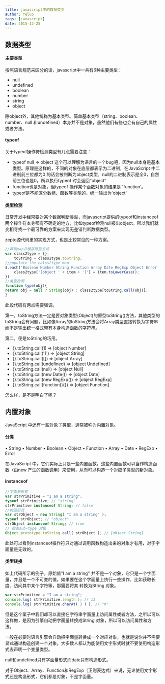 ```yaml
---
title: javascript中的数据类型
author: Yeluo
tags: [javascript]
date: 2015-12-25
---
```


## 数据类型

#### 主要类型

按照语言规范来区分的话，javascript中一共有6种主要类型：

- null
- undefined
- boolean
- number
- string
- object

除object外，其他统称为基本类型。简单基本类型（string、boolean、number、null 和undefined）本身并不是对象，虽然他们有些也会有自己的属性或者方法。

#### typeof

关于typeof操作符检测类型有几点需要注意：

- typeof null => object 
  这个可以理解为语言的一个bug吧，因为null本身是基本类型。原理是这样的，不同的对象在底层都表示为二进制，在JavaScript 中二进制前三位都为0 的话会被判断为object类型，null的二进制表示是全0，自然前三位也是0，所以执行typeof 时会返回“object”
- function也是对象，但typeof 操作某个函数对象的结果是 'function'。
- typeof是不能区分数组、函数等类型的，统一输出为'object'

#### 类型检测

日常开发中经常要对某个数据判断类型，而javascript提供的typeof和instanceof两个操作符本身都有不确定的地方，比如typeof检测null报出object。所以我们就变相寻找一个最可靠的方案来实现无差错判断数据类型。

zepto源代码里的实现方式，也是比较常见的一种方案。

``` javascript
//声明map并缓存原型方法
var class2type = {},
    toString = class2type.toString;
//populate the calss2type map
$.each('Boolean Number String Function Array Date RegExp Object Error'.split(' '),function(index,item){
    class2type['[object ' + item + ']'] = item.toLowerCase();
})
//类型检测
function type(obj){
return obj = null ? String(obj) : class2type[toString.call(obj)];
}
```

此段代码有两点需要强调。

第一，toString方法一定是要对象类型(Object)的原型toString()方法，其他类型的toString会有问题，比如像Array的toString方法会将Array类型直接转换为字符串而不是输出统一格式带有本身构造函数的字符串。

第二，便是toString的巧用。

- {}.toString.call(1) => [object Number]
- {}.toString.call('1') => [object String]
- {}.toString.call([]) => [object Array]
- {}.toString.call(undefined) => [object Undefined]
- {}.toString.call(null) => [object Null]
- {}.toString.call(new Date()) => [object Date]
- {}.toString.call(new RegExp()) => [object RegExp]
- {}.toString.call(function(){}) => [object Function]

怎么样，是不是明白了呢？

## 内置对象

JavaScript 中还有一些对象子类型，通常被称为内置对象。

#### 分类

• String
• Number
• Boolean
• Object
• Function
• Array
• Date
• RegExp
• Error

在JavaScript 中，它们实际上只是一些内置函数。这些内置函数可以当作构造函数（由new 产生的函数调用）来使用，从而可以构造一个对应子类型的新对象。

#### instanceof

``` javascript
//字面量形式
var strPrimitive = "I am a string";
typeof strPrimitive; // "string"
strPrimitive instanceof String; // false
//构造形式
var strObject = new String( "I am a string" );
typeof strObject; // "object"
strObject instanceof String; // true
// 检查sub-type 对象
Object.prototype.toString.call( strObject ); // [object String]
```

此处可以看到instanceof操作符只对通过调用函数构造出来的对象才有用，对于字面量是无效的。

#### 类型转换

如上代码所示的例子，原始值"I am a string" 并不是一个对象，它只是一个字面量，并且是一个不可变的值。如果要在这个字面量上执行一些操作，比如获取长度、访问其中某个字符等，那需要将其
转换为String 对象。

``` javascript
var strPrimitive = "I am a string";
console.log( strPrimitive.length ); // 13
console.log( strPrimitive.charAt( 3 ) ); // "m"
```

但是这个栗子中我们却可以直接在字符串字面量上访问属性或者方法，之所以可以这样做，是因为引擎自动把字面量转换成String 对象，所以可以访问属性和方法。

一般在必要时语言引擎会自动把字面量转换成一个对应对象，也就是说你并不需要显式通过构造创建一个对象。大多数人都认为能使用文字形式时就不要使用构造形式去声明一个变量类型。

null和undefined只有字面量形式而date只有构造形式。

对于Object、Array、Function和RegExp（正则表达式）来说，无论使用文字形式还是构造形式，它们都是对象，不是字面量。